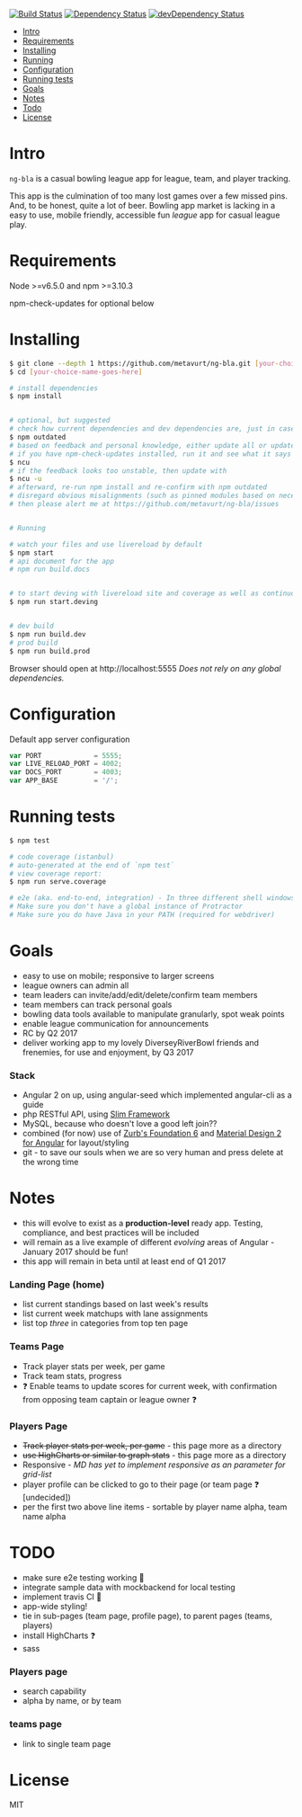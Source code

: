 [![Build Status](https://api.travis-ci.org/metavurt/ng-bla.svg?branch=master)](https://travis-ci.org/metavurt/ng-bla)
[![Dependency Status](https://david-dm.org/metavurt/ng-bla.svg)](https://david-dm.org/metavurt/ng-bla)
[![devDependency Status](https://david-dm.org/metavurt/ng-bla/dev-status.svg)](https://david-dm.org/metavurt/ng-bla?type=dev&view=list)

- [Intro](#intro)
- [Requirements](#requirements)
- [Installing](#installing)
- [Running](#running)
- [Configuration](#configuration)
- [Running tests](#running-tests)
- [Goals](#goals)
- [Notes](#notes)
- [Todo](#todo)
- [License](#license)



# Intro

`ng-bla` is a casual bowling league app for league, team, and player tracking.

This app is the culmination of too many lost games over a few missed pins. And, to be honest, quite a lot of beer. Bowling app market is lacking in a easy to use, mobile friendly, accessible fun *league* app for casual league play.


# Requirements

Node >=v6.5.0 and npm >=3.10.3

npm-check-updates for optional below

# Installing

```bash
$ git clone --depth 1 https://github.com/metavurt/ng-bla.git [your-choice-name-goes-here]
$ cd [your-choice-name-goes-here]

# install dependencies
$ npm install


# optional, but suggested
# check how current dependencies and dev dependencies are, just in case
$ npm outdated
# based on feedback and personal knowledge, either update all or update singular modules
# if you have npm-check-updates installed, run it and see what it says as well
$ ncu
# if the feedback looks too unstable, then update with 
$ ncu -u
# afterward, re-run npm install and re-confirm with npm outdated
# disregard obvious misalignments (such as pinned modules based on necessary previous testing) unless large errors are discovered
# then please alert me at https://github.com/metavurt/ng-bla/issues


# Running

# watch your files and use livereload by default
$ npm start
# api document for the app
# npm run build.docs


# to start deving with livereload site and coverage as well as continuous testing
$ npm run start.deving


# dev build
$ npm run build.dev
# prod build
$ npm run build.prod
```

Browser should open at http://localhost:5555
_Does not rely on any global dependencies._


# Configuration

Default app server configuration

```js
var PORT             = 5555;
var LIVE_RELOAD_PORT = 4002;
var DOCS_PORT        = 4003;
var APP_BASE         = '/';
```

# Running tests

```bash
$ npm test

# code coverage (istanbul)
# auto-generated at the end of `npm test`
# view coverage report:
$ npm run serve.coverage

# e2e (aka. end-to-end, integration) - In three different shell windows
# Make sure you don't have a global instance of Protractor
# Make sure you do have Java in your PATH (required for webdriver)
```

# Goals
- easy to use on mobile; responsive to larger screens
- league owners can admin all
- team leaders can invite/add/edit/delete/confirm team members
- team members can track personal goals
- bowling data tools available to manipulate granularly, spot weak points
- enable league communication for announcements
- RC by Q2 2017
- deliver working app to my lovely DiverseyRiverBowl friends and frenemies, for use and enjoyment, by Q3 2017

### Stack
- Angular 2 on up, using angular-seed which implemented angular-cli as a guide
- php RESTful API, using [Slim Framework](https://www.slimframework.com/)
- MySQL, because who doesn't love a good left join??
- combined (for now) use of [Zurb's Foundation 6](http://foundation.zurb.com/) and [Material Design 2 for Angular](https://github.com/angular/material2) for layout/styling
- git - to save our souls when we are so very human and press delete at the wrong time


# Notes
- this will evolve to exist as a **production-level** ready app. Testing, compliance, and best practices will be included
- will remain as a live example of different *evolving* areas of Angular - January 2017 should be fun!
- this app will remain in beta until at least end of Q1 2017


### Landing Page (home)
- list current standings based on last week's results
- list current week matchups with lane assignments
- list top *three* in categories from top ten page

### Teams Page
- Track player stats per week, per game
- Track team stats, progress
- :question: Enable teams to update scores for current week, with confirmation from opposing team captain or league owner :question:

### Players Page

- ~~Track player stats per week, per game~~ - this page more as a directory
- ~~use HighCharts or similar to graph stats~~ - this page more as a directory
- Responsive - *MD has yet to implement responsive as an parameter for grid-list*
- player profile can be clicked to go to their page (or team page :question: [undecided])
- per the first two above line items - sortable by player name alpha, team name alpha


# TODO
- make sure e2e testing working :100:
- integrate sample data with mockbackend for local testing
- implement travis CI :100:
- app-wide styling!
- tie in sub-pages (team page, profile page), to parent pages (teams, players)
- install HighCharts :question:
- sass

### Players page
- search capability
- alpha by name, or by team

### teams page
- link to single team page



# License

MIT